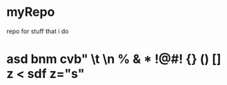 # myRepo
repo for stuff that i do
<h1>asd bnm cvb" \t 	\n 		
% & * !@#! {} () [] z <	sdf z="s"</h1>
<pre lang="source.bsl"></pre>